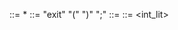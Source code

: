 <Prog> ::= <Statement>*
<Statement> ::= "exit" "(" <Expr> ")" ";"
<Expr> ::= <Num>
<Num> ::= <int_lit>
